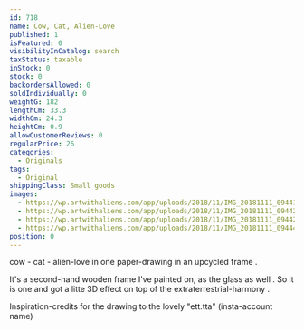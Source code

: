 ```yaml
---
id: 718
name: Cow, Cat, Alien-Love
published: 1
isFeatured: 0
visibilityInCatalog: search
taxStatus: taxable
inStock: 0
stock: 0
backordersAllowed: 0
soldIndividually: 0
weightG: 182
lengthCm: 33.3
widthCm: 24.3
heightCm: 0.9
allowCustomerReviews: 0
regularPrice: 26
categories:
  - Originals
tags:
  - Original
shippingClass: Small goods
images:
  - https://wp.artwithaliens.com/app/uploads/2018/11/IMG_20181111_094413-scaled.jpg
  - https://wp.artwithaliens.com/app/uploads/2018/11/IMG_20181111_094427-scaled.jpg
  - https://wp.artwithaliens.com/app/uploads/2018/11/IMG_20181111_094422-scaled.jpg
  - https://wp.artwithaliens.com/app/uploads/2018/11/IMG_20181111_094440-scaled.jpg
position: 0
---
```


cow - cat - alien-love in one paper-drawing in an upcycled frame .

It's a second-hand wooden frame I've painted on, as the glass as well . So it is one and got a litte 3D effect on top of the extraterrestrial-harmony .

Inspiration-credits for the drawing to the lovely "ett.tta" (insta-account name)
